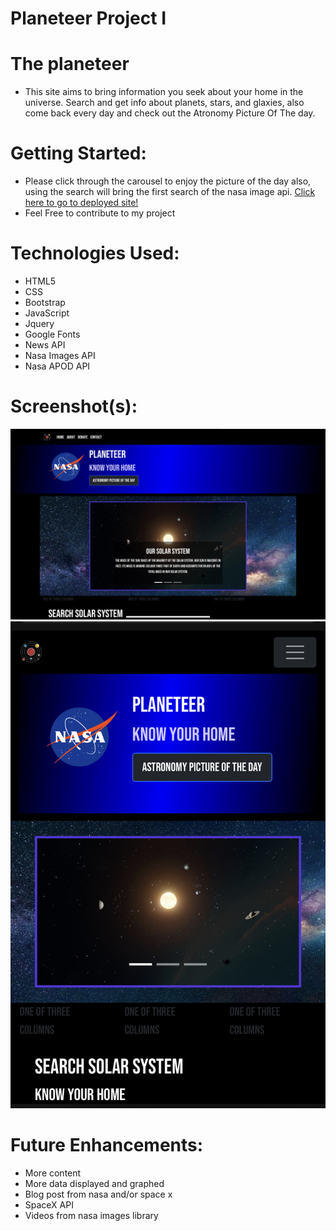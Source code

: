 # Planeteer Project  I
# The planeteer 
* This site aims to bring information you seek about your home in the universe. Search and get info about planets, stars, and glaxies, also come back every day and check out the Atronomy Picture Of The day. 

# Getting Started: 
* Please click through the carousel to enjoy the picture of the day
also, using the search will bring the first search of the nasa image api.
[Click here to go to deployed site!](https://angry-fermat-671a4b.netlify.app/?fname=London&lname=Get+Info)
* Feel Free to contribute to my project


# Technologies Used: 
* HTML5
* CSS 
* Bootstrap
* JavaScript
* Jquery
* Google Fonts
* News API
* Nasa Images API
* Nasa APOD API


# Screenshot(s): 

![Screen Shot](img/IMG_0317.jpg?raw=true "desktop view")
![Screen Shot](img/IMG_0262.jpg?raw=true "mobile view")




# Future Enhancements: 
* More content 
* More data displayed and graphed 
* Blog post from nasa and/or space x 
* SpaceX API
* Videos from nasa images library